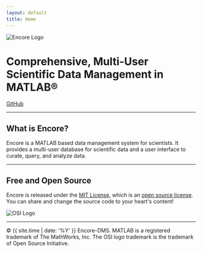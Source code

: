 ```yaml
---
layout: default
title: Home
---
```


<img src="public/images/logo.png" srcset="public/images/logo.png 1x, public/images/logo@2x.png 2x" alt="Encore Logo">

<h1>Comprehensive, Multi-User<br>
Scientific Data Management in MATLAB&reg;</h1>

<a href="{{ site.github.repo }}" class="btn">GitHub</a>

<hr>

## What is Encore?
Encore is a MATLAB based data management system for scientists. It provides a multi-user database for scientific data and a user interface to curate, query, and analyze data.

<hr>

## Free and Open Source
Encore is released under the [MIT License](https://opensource.org/licenses/MIT), which is an [open source license](https://opensource.org/docs/osd). You can share and change the source code to your heart's content!

<img src="public/images/osi.png" srcset="public/images/osi.png 1x, public/images/osi@2x.png 2x" alt="OSI Logo">

<hr>

&copy; {{ site.time | date: '%Y' }} Encore-DMS. MATLAB is a registered trademark of The MathWorks, Inc. The OSI logo trademark is the trademark of Open Source Initiative.
